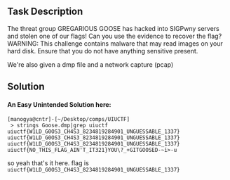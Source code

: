 ## Task Description
The threat group GREGARIOUS GOOSE has hacked into SIGPwny servers and stolen one of our flags! Can you use the evidence to recover the flag?
WARNING: This challenge contains malware that may read images on your hard disk. Ensure that you do not have anything sensitive present.

We're also given a dmp file and a network capture (pcap)

## Solution
#### An Easy Unintended Solution here:
```
[manogya@cntr]-[~/Desktop/comps/UIUCTF]
 > strings Goose.dmp|grep uiuctf
uiuctf{W1LD_G0OS3_CH4S3_8234819284901_UNGUESSABLE_1337}
uiuctf{W1LD_G0OS3_CH4S3_8234819284901_UNGUESSABLE_1337}
uiuctf{W1LD_G0OS3_CH4S3_8234819284901_UNGUESSABLE_1337}
uiuctf{NO_THIS_FLAG_AIN'T_IT321}YOU\?_+GITGOOSED-~i>-u

```

so yeah that's it here.  flag is `uiuctf{W1LD_G0OS3_CH4S3_8234819284901_UNGUESSABLE_1337}`
